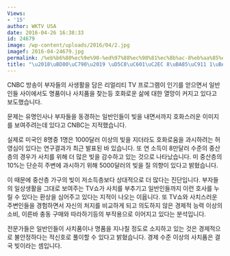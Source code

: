 ```yaml
---
Views:
- '15'
author: WKTV USA
date: 2016-04-26 16:38:33
id: 24679
image: /wp-content/uploads/2016/04/2.jpg
imagef: 2016-04-24679.jpg
permalink: /%eb%b6%80%ec%9e%90-%ed%97%88%ec%98%81%ec%8b%ac-8%eb%aa%85%ec%a4%91-1%eb%aa%85/
title: "\u2018\uBD80\uC790\u2019 \uD5C8\uC601\uC2EC 8\uBA85\uC911 1\uBA85"
---
```


CNBC 방송이 부자들의 사생활을 담은 리얼리티 TV 프로그램이 인기를 얻으면서 일반인들 사이에서도 명품이나 사치품을 찾는등 호화로운 삶에 대한 열망이 커지고 있다고 보도했습니다.

문제는 유명인사나 부자들을 동경하는 일반인들이 빚을 내면서까지 호화스러운 이미지를 보여주려는데 있다고 CNBC는 지적했습니다.

실제로 미국인 8명중 1명은 1000달러 이상의 빚을 지더라도 호화로움을 과시하려는 허영심이 있다는 연구결과가 최근 발표된 바 있습니다. 또 연 소득이 8만달러 수준의 중산층의 경우가 사치를 위해 더 많은 빚을 감수하고 있는 것으로 나타났습니다. 미 중산층의 10%는 단순히 주변에 과시하기 위해 5000달러의 빚을 질 의향이 있다고 밝혔습니다.

이 때문에 중산층 가구의 빚이 저소득층보다 상대적으로 더 많다는 진단입니다. 부자들의 일상생활을 그대로 보여주는 TV쇼가 사치를 부추기고 일반인들까지 이런 호사를 누릴 수 있다는 환상을 심어주고 있다는 지적이 나오는 이윱니다. 또 TV쇼와 사치스러운 주변인들을 경험하면서 자신의 처지를 비교하게 되고 의도하지 않은 경제적 능력 이상의 소비, 이른바 충동 구매와 따라하기등의 부작용으로 이어지고 있다는 분석입니다.

전문가들은 일반인들이 사치품이나 명품을 지나칠 정도로 소지하고 있는 것은 경제적으로 불안정하다는 적신호로 풀이할 수 있다고 밝혔습니다. 경제 수준 이상의 사치품은 결국 빚이라는 셈입니다.

&nbsp;

&nbsp;